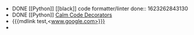 - DONE [[Python]] [[black]] code formatter/linter
  done:: 1623262843130
- DONE [[Python]] [Calm Code Decorators](https://calmcode.io/decorators/usage.html)
- {{{mdlink test,<www.google.com>}}}
-